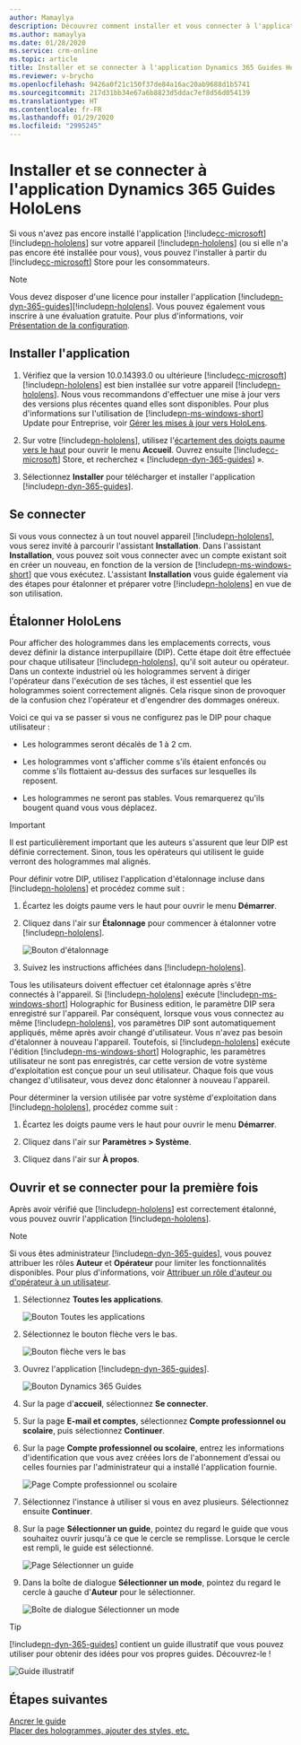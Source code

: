 ```yaml
---
author: Mamaylya
description: Découvrez comment installer et vous connecter à l'application Microsoft Dynamics 365 Guides HoloLens et étalonner votre HoloLens.
ms.author: mamaylya
ms.date: 01/28/2020
ms.service: crm-online
ms.topic: article
title: Installer et se connecter à l'application Dynamics 365 Guides HoloLens
ms.reviewer: v-brycho
ms.openlocfilehash: 9426a0f21c150f37de84a16ac20ab9688d1b5741
ms.sourcegitcommit: 217d31bb34e67a6b8823d5ddac7ef8d56d054139
ms.translationtype: HT
ms.contentlocale: fr-FR
ms.lasthandoff: 01/29/2020
ms.locfileid: "2995245"
---
```

# <a name="install-and-sign-in-to-the-dynamics-365-guides-hololens-app"></a>Installer et se connecter à l'application Dynamics 365 Guides HoloLens

Si vous n'avez pas encore installé l'application [!include[cc-microsoft](../includes/cc-microsoft.md)] [!include[pn-hololens](../includes/pn-hololens.md)] sur votre appareil [!include[pn-hololens](../includes/pn-hololens.md)] (ou si elle n'a pas encore été installée pour vous), vous pouvez l'installer à partir du [!include[cc-microsoft](../includes/cc-microsoft.md)] Store pour les consommateurs.

> [!NOTE]
> Vous devez disposer d'une licence pour installer l'application [!include[pn-dyn-365-guides](../includes/pn-dyn-365-guides.md)][!include[pn-hololens](../includes/pn-hololens.md)]. Vous pouvez également vous inscrire à une évaluation gratuite. Pour plus d'informations, voir [Présentation de la configuration](setup.md).

## <a name="install-the-app"></a>Installer l'application

1. Vérifiez que la version 10.0.14393.0 ou ultérieure [!include[cc-microsoft](../includes/cc-microsoft.md)] [!include[pn-hololens](../includes/pn-hololens.md)] est bien installée sur votre appareil [!include[pn-hololens](../includes/pn-hololens.md)]. Nous vous recommandons d'effectuer une mise à jour vers des versions plus récentes quand elles sont disponibles. Pour plus d'informations sur l'utilisation de [!include[pn-ms-windows-short](../includes/pn-ms-windows-short.md)] Update pour Entreprise, voir [Gérer les mises à jour vers HoloLens](https://docs.microsoft.com/HoloLens/hololens-updates).

2. Sur votre [!include[pn-hololens](../includes/pn-hololens.md)], utilisez l'[écartement des doigts paume vers le haut](authoring-gestures.md) pour ouvrir le menu **Accueil**. Ouvrez ensuite [!include[cc-microsoft](../includes/cc-microsoft.md)] Store, et recherchez « [!include[pn-dyn-365-guides](../includes/pn-dyn-365-guides.md)] ».

3. Sélectionnez **Installer** pour télécharger et installer l'application [!include[pn-dyn-365-guides](../includes/pn-dyn-365-guides.md)].

## <a name="sign-in"></a>Se connecter

Si vous vous connectez à un tout nouvel appareil [!include[pn-hololens](../includes/pn-hololens.md)], vous serez invité à parcourir l'assistant **Installation**. Dans l'assistant **Installation**, vous pouvez soit vous connecter avec un compte existant soit en créer un nouveau, en fonction de la version de [!include[pn-ms-windows-short](../includes/pn-ms-windows-short.md)] que vous exécutez. L'assistant **Installation** vous guide également via des étapes pour étalonner et préparer votre [!include[pn-hololens](../includes/pn-hololens.md)] en vue de son utilisation.

## <a name="calibrate-your-hololens"></a>Étalonner HoloLens

Pour afficher des hologrammes dans les emplacements corrects, vous devez définir la distance interpupillaire (DIP). Cette étape doit être effectuée pour chaque utilisateur [!include[pn-hololens](../includes/pn-hololens.md)], qu'il soit auteur ou opérateur. Dans un contexte industriel où les hologrammes servent à diriger l'opérateur dans l'exécution de ses tâches, il est essentiel que les hologrammes soient correctement alignés. Cela risque sinon de provoquer de la confusion chez l'opérateur et d'engendrer des dommages onéreux.

Voici ce qui va se passer si vous ne configurez pas le DIP pour chaque utilisateur :

- Les hologrammes seront décalés de 1 à 2 cm.

- Les hologrammes vont s'afficher comme s'ils étaient enfoncés ou comme s'ils flottaient au-dessus des surfaces sur lesquelles ils reposent.

- Les hologrammes ne seront pas stables. Vous remarquerez qu'ils bougent quand vous vous déplacez.

> [!IMPORTANT]
> Il est particulièrement important que les auteurs s'assurent que leur DIP est définie correctement. Sinon, tous les opérateurs qui utilisent le guide verront des hologrammes mal alignés.

Pour définir votre DIP, utilisez l'application d'étalonnage incluse dans [!include[pn-hololens](../includes/pn-hololens.md)] et procédez comme suit :

1. Écartez les doigts paume vers le haut pour ouvrir le menu **Démarrer**.

2. Cliquez dans l'air sur **Étalonnage** pour commencer à étalonner votre [!include[pn-hololens](../includes/pn-hololens.md)].

    ![Bouton d'étalonnage](media/hololens-calibration.PNG "Bouton d'étalonnage")

3. Suivez les instructions affichées dans [!include[pn-hololens](../includes/pn-hololens.md)].

Tous les utilisateurs doivent effectuer cet étalonnage après s'être connectés à l'appareil. Si [!include[pn-hololens](../includes/pn-hololens.md)] exécute [!include[pn-ms-windows-short](../includes/pn-ms-windows-short.md)] Holographic for Business edition, le paramètre DIP sera enregistré sur l'appareil. Par conséquent, lorsque vous vous connectez au même [!include[pn-hololens](../includes/pn-hololens.md)], vos paramètres DIP sont automatiquement appliqués, même après avoir changé d'utilisateur. Vous n'avez pas besoin d'étalonner à nouveau l'appareil. Toutefois, si [!include[pn-hololens](../includes/pn-hololens.md)] exécute l'édition [!include[pn-ms-windows-short](../includes/pn-ms-windows-short.md)] Holographic, les paramètres utilisateur ne sont pas enregistrés, car cette version de votre système d'exploitation est conçue pour un seul utilisateur. Chaque fois que vous changez d'utilisateur, vous devez donc étalonner à nouveau l'appareil.

Pour déterminer la version utilisée par votre système d'exploitation dans [!include[pn-hololens](../includes/pn-hololens.md)], procédez comme suit :

1. Écartez les doigts paume vers le haut pour ouvrir le menu **Démarrer**.

2. Cliquez dans l'air sur **Paramètres \> Système**.

3. Cliquez dans l'air sur **À propos**.

## <a name="open-and-sign-in-for-the-first-time"></a>Ouvrir et se connecter pour la première fois

Après avoir vérifié que [!include[pn-hololens](../includes/pn-hololens.md)] est correctement étalonné, vous pouvez ouvrir l'application [!include[pn-hololens](../includes/pn-hololens.md)].

> [!NOTE]
> Si vous êtes administrateur [!include[pn-dyn-365-guides](../includes/pn-dyn-365-guides.md)], vous pouvez attribuer les rôles **Auteur** et **Opérateur** pour limiter les fonctionnalités disponibles. Pour plus d'informations, voir [Attribuer un rôle d'auteur ou d'opérateur à un utilisateur](assign-role.md).

1. Sélectionnez **Toutes les applications**.

    ![Bouton Toutes les applications](media/hololens-apps.PNG "Bouton Toutes les applications")

2. Sélectionnez le bouton flèche vers le bas.

    ![Bouton flèche vers le bas](media/hololens-down-arrow.PNG "Bouton flèche vers le bas")

3. Ouvrez l'application [!include[pn-dyn-365-guides](../includes/pn-dyn-365-guides.md)].

    ![Bouton Dynamics 365 Guides](media/open-guides-application.PNG "Bouton Dynamics 365 Guides")

4. Sur la page d'**accueil**, sélectionnez **Se connecter**.

5. Sur la page **E-mail et comptes**, sélectionnez **Compte professionnel ou scolaire**, puis sélectionnez **Continuer**.

6. Sur la page **Compte professionnel ou scolaire**, entrez les informations d'identification que vous avez créées lors de l'abonnement d’essai ou celles fournies par l'administrateur qui a installé l'application fournie.

    ![Page Compte professionnel ou scolaire](media/sign-in-hololens.PNG "Page Compte professionnel ou scolaire")

7. Sélectionnez l'instance à utiliser si vous en avez plusieurs. Sélectionnez ensuite **Continuer**.

8. Sur la page **Sélectionner un guide**, pointez du regard le guide que vous souhaitez ouvrir jusqu'à ce que le cercle se remplisse. Lorsque le cercle est rempli, le guide est sélectionné.

    ![Page Sélectionner un guide](media/select-guide.png "Page Sélectionner un guide")

9. Dans la boîte de dialogue **Sélectionner un mode**, pointez du regard le cercle à gauche d'**Auteur** pour le sélectionner.

    ![Boîte de dialogue Sélectionner un mode](media/select-mode.png "Boîte de dialogue Sélectionner un mode")

> [!TIP]
> [!include[pn-dyn-365-guides](../includes/pn-dyn-365-guides.md)] contient un guide illustratif que vous pouvez utiliser pour obtenir des idées pour vos propres guides. Découvrez-le !
>
> ![Guide illustratif](media/example-guide-hololens.png "Guide illustratif")

## <a name="whats-next"></a>Étapes suivantes

[Ancrer le guide](hololens-app-anchor.md)<br>
[Placer des hologrammes, ajouter des styles, etc.](hololens-app-orientation.md)
